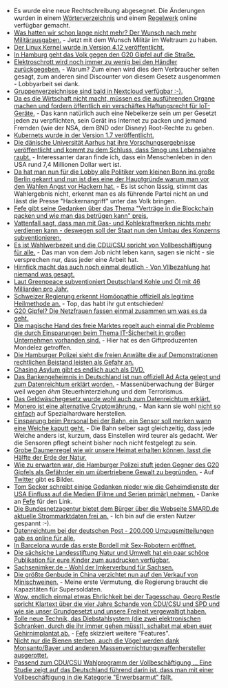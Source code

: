 * Es wurde eine neue Rechtschreibung abgesegnet. Die Änderungen wurden in einem [Wörterverzeichnis](http://www.rechtschreibrat.com/DOX/rfdr_Woerterverzeichnis_2017.pdf) und einem [Regelwerk](http://www.rechtschreibrat.com/DOX/rfdr_Regeln_2017.pdf) online verfügbar gemacht.
* [Was hatten wir schon lange nicht mehr? Der Wunsch nach mehr Militärausgaben.](https://www.heise.de/newsticker/meldung/USA-Anlauf-zu-separater-Weltraum-Kampftruppe-3760877.html) - Jetzt mit dem Wunsch Militär im Weltraum zu haben.
* [Der Linux Kernel wurde in Version 4.12 veröffentlicht.](https://www.heise.de/ct/artikel/Die-Neuerungen-von-Linux-4-12-3712705.html)
* [In Hamburg geht das Volk gegen den G20 Gipfel auf die Straße.](http://www.sonnenseite.com/de/politik/g20-10.000-demonstrierten-in-hamburg.html)
* [Elektroschrott wird noch immer zu wenig bei den Händler zurückgegeben.](https://www.heise.de/newsticker/meldung/Elektroschrott-Rueckgabe-im-Handel-laeuft-schleppend-3760967.html) - Warum? Zum einen wird dies dem Verbraucher selten gesagt, zum anderen sind Discounter von diesem Gesetz ausgenommen - Lobbyarbeit sei dank.
* [Gruppenverzeichnisse sind bald in Nextcloud verfügbar :-).](https://nextcloud.com/blog/new-version-of-groupfolders-app-is-coming/)
* [Da es die Wirtschaft nicht macht, müssen es die ausführenden Organe machen und fordern öffentlich ein verschäftes Haftungsrecht für IoT-Geräte.](https://www.heise.de/newsticker/meldung/Internet-der-Dinge-Forscher-fordern-verschaerftes-Haftungsrecht-fuer-vernetzte-Produkte-3761982.html) - Das kann natürlich auch eine Nebelkerze sein um per Gesetzt jeden zu verpflichten, sein Gerät ins Internet zu packen und jemand Fremden (wie der NSA, dem BND oder Disney) Root-Rechte zu geben.
* [Kubernets wurde in der Version 1.7 veröffentlicht.](https://www.pro-linux.de/news/1/24901/kubernetes-17-verbessert-die-sicherheit.html)
* [Die dänische Universität Aarhus hat ihre Vorschungsergebnisse veröffentlicht und kommt zu dem Schluss, dass Smog uns Lebensjahre raubt.](http://www.sonnenseite.com/de/umwelt/smog-senkt-lebenserwartung-und-kostet-milliarden.html) - Interessanter daran finde ich, dass ein Menschenleben in den USA rund 7,4 Millionen Dollar wert ist.
* [Da hat man nun für die Lobby alle Politiker vom kleinen Bonn ins große Berlin gekarrt und nun ist dies eine der Hauptgründe warum man vor den Wahlen Angst vor Hackern hat.](https://www.heise.de/newsticker/meldung/Verfassungsschutz-befuerchtet-Cyber-Attacken-vor-der-Bundestagswahl-3762031.html) - Es ist schon lässig, stimmt das Wahlergebnis nicht, erkennt man es als führende Partei nicht an und lässt die Presse "Hackernangriff" unter das Volk bringen.
* [Fefe gibt seine Gedanken über das Thema "Verträge in die Blockchain packen und wie man das betrügen kann" preis.](https://blog.fefe.de/?ts=a7a45c1a)
* [Vattenfall sagt, dass man mit Gas- und Kohlekraftwerken nichts mehr verdienen kann - deswegen soll der Staat nun den Umbau des Konzerns subventionieren.](https://www.heise.de/newsticker/meldung/Vattenfall-will-nnerhalb-einer-Generation-weg-von-fossiler-Energie-3762058.html)
* [Es ist Wahlwerbezeit und die CDU/CSU spricht von Vollbeschäftigung für alle.](https://www.welt.de/wirtschaft/article166206832/Vollbeschaeftigung-ist-viel-besser-als-Gerechtigkeit.html) - Das man von dem Job nicht leben kann, sagen sie nicht - sie versprechen nur, dass jeder eine Arbeit hat.
* [Hirnfick macht das auch noch einmal deutlich - Von Vllbezahlung hat niemand was gesagt.](https://tuxproject.de/blog/2017/07/von-vollbezahlung-hat-ja-niemand-etwas-gesagt/)
* [Laut Greenpeace subventioniert Deutschland Kohle und Öl mit 46 Milliarden pro Jahr.](http://www.sonnenseite.com/de/wirtschaft/deutschland-subventioniert-kohle-oel-und-gas-mit-46-milliarden-euro-pro-jahr.html)
* [Schweizer Regierung erkennt Homöopathie offiziell als legitime Heilmethode an.](http://www.epochtimes.de/gesundheit/schweizer-regierung-erkennt-homoeopathie-offiziell-als-legitime-heilmethode-an-a1324622.html) - Top, das habt ihr gut entschieden!
* [G20 Gipfel? Die Netzfrauen fassen einmal zusammen um was es da geht.](https://netzfrauen.org/2017/07/04/g20/)
* [Die magische Hand des freie Marktes regelt auch einmal die Probleme die durch Einsparungen beim Thema IT-Sicherheit in großen Unternehmen vorhanden sind.](http://www.tagesspiegel.de/wirtschaft/wegen-erpressersoftware-petya-milka-fabrik-steht-seit-einer-woche-still/20013388.html) - Hier hat es den Giftproduzenten Mondelez getroffen.
* [Die Hamburger Polizei sieht die freien Anwälte die auf Demonstrationen rechtlichen Beistand leisten als Gefahr an.](http://www.rav.de/publikationen/mitteilungen/mitteilung/hamburger-polizei-greift-freie-advokatur-an-529/)
* [Chasing Asylum gibt es endlich auch als DVD.](http://www.chasingasylum.com.au/)
* [Das Bankengeheimnis in Deutschland ist nun offiziell Ad Acta gelegt und zum Datenreichtum erklärt worden.](https://www.heise.de/tp/features/Bankgeheimnis-komplett-gestrichen-3757315.html) - Massenüberwachung der Bürger weil wegen *öhm* Steuerhinterziehung und dem Terrorismus.
* [Das Geldwäschegesetz wurde wohl auch zum Datenreichtum erklärt.](https://www.heise.de/forum/Telepolis/Kommentare/Bankgeheimnis-komplett-gestrichen/Sogar-neue-Meldepflicht-der-Banken-und-Neuigkeiten-fuer-Sozialschmarotzer/posting-30613821/show/)
* [Monero ist eine alternative Cryptowährung.](https://getmonero.org/) - Man kann sie wohl [nicht so einfach](https://de.wikipedia.org/wiki/Monero) auf Spezialhardware herstellen.
* [Einsparung beim Personal bei der Bahn, ein Sensor soll merken wann eine Weiche kaputt geht.](https://www.heise.de/newsticker/meldung/Bahn-nutzt-Digitaltechnik-gegen-Pannen-Weiche-ruft-selber-Techniker-3764100.html) - Die Bahn selber sagt gleichzeitig, dass jede Weiche anders ist, kurzum, dass Einstellen wird teurer als gedacht. Wer die Sensoren pflegt scheint bisher noch nicht festgelegt zu sein.
* [Grobe Daumenregel wie wir unsere Heimat erhalten können, lasst die Hälfte der Erde der Natur.](http://www.sonnenseite.com/de/tipps/die-haelfte-der-erde-ein-planet-kaempft-um-sein-leben9229.html)
* [Wie zu erwarten war, die Hamburger Polizei stuft jeden Gegner des G20 Gipfels als Gefährder ein um übertriebene Gewalt zu begründen.](https://www.heise.de/tp/features/Hamburg-Nachtaktive-Ordnungsmacht-3764083.html) - Auf [Twitter](https://twitter.com/hashtag/nog20) gibt es Bilder.
* [Tom Secker schreibt einige Gedanken nieder wie die Geheimdienste der USA Einfluss auf die Medien (Filme und Serien primär) nehmen.](https://medium.com/insurge-intelligence/exclusive-documents-expose-direct-us-military-intelligence-influence-on-1-800-movies-and-tv-shows-36433107c307) - Danke an [Fefe](https://blog.fefe.de/?ts=a7a2cc21) für den Link.
* [Die Bundesnetzagentur bietet dem Bürger über die Webseite SMARD.de aktuelle Strommarktdaten frei an.](https://www.smard.de) - Ich bin auf die ersten Nutzer gespannt :-).
* [Datenreichtum bei der deutschen Post - 200.000 Umzugsmitteilungen gab es online für alle.](https://www.golem.de/news/kundendaten-datenleck-bei-der-deutschen-post-1707-128751.html)
* [In Barcelona wurde das erste Bordell mit Sex-Robotern eröffnet.](https://netzfrauen.org/2017/07/05/52976/)
* [Die sächsiche Landesstiftung Natur und Umwelt hat ein paar schöne Publikation für eure Kinder zum ausdrucken verfügbar.](https://www.lanu.de/de/Service/Publikationen.html)
* [Sachsenimker.de - Wohl der Imkerverbund für Sachsen.](http://www.sachsenimker.de/)
* [Die größte Genbude in China verzichtet nun auf den Verkauf von Minischweinen.](https://www.heise.de/newsticker/meldung/Chinesisches-Genomik-Unternehmen-verzichtet-auf-Verkauf-von-Mini-Schweinen-als-Haustiere-3764851.html) - Meine erste Vermutung, die Regierung braucht die Kapazitäten für Supersoldaten.
* [Wow, endlich einmal etwas Ehrlichkeit bei der Tagesschau, Georg Restle spricht Klartext über die vier Jahre Schande von CDU/CSU und SPD und wie sie unser Grundgesetzt und unsere Freiheit vergewaltigt haben.](https://twitter.com/tagesthemen/status/882334745056747520)
* [Tolle neue Technik, das Diebstahlsystem (die zwei elektronischen Schranken, durch die ihr immer gehen müsst), schaltet mal eben euer Gehirnimplantat ab.](http://gizmodo.com/why-people-with-brain-implants-are-afraid-to-go-through-1796452196) - [Fefe](https://blog.fefe.de/?ts=a7a3b47d) skizziert weitere "Features".
* [Nicht nur die Bienen sterben, auch die Vögel werden dank Monsanto/Bayer und anderen Massenvernichtungswaffenhersteller ausgerottet.](https://netzfrauen.org/2017/07/06/hungrige-voegel/)
* [Passend zum CDU/CSU Wahlprogramm der Vollbeschäftigung ... Eine Studie zeigt auf das Deutschland führend darin ist, dass man mit einer Vollbeschäftigung in die Kategorie "Erwerbsarmut" fällt.](https://www.heise.de/tp/features/Deutschland-Arbeit-schuetzt-nicht-vor-Armut-3766409.html)
